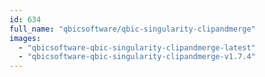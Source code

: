 ```yaml
---
id: 634
full_name: "qbicsoftware/qbic-singularity-clipandmerge"
images: 
  - "qbicsoftware-qbic-singularity-clipandmerge-latest"
  - "qbicsoftware-qbic-singularity-clipandmerge-v1.7.4"
---
```

